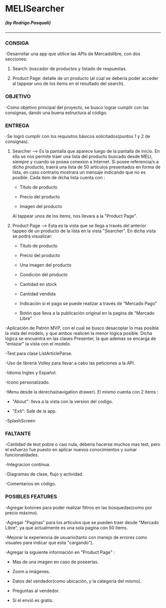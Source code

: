 #  **MELISearcher**
##### (by Rodrigo Pasquali)
---

### CONSIGA

-Desarrollar una app que utilice las APIs de Mercadolibre, con dos secciones:

1. Search: buscador de productos y listado de respuestas.

2. Product Page: detalle de un producto (al cual se debería poder acceder al tappear uno de los items en el resultado del search).


### OBJETIVO

-Como objetivo principal del proyecto, se busco lograr cumplir con las consignas, dando una buena estructura al código.


### ENTREGA

-Se logró cumplir con los requisitos básicos solicitados(puntos 1 y 2 de consignas).

1. Searcher --> Es la pantalla que aparece luego de la pantalla de inicio. En ella se nos permite traer una lista del producto buscado desde MELI,
  siempre y cuando se posea conexion a Internet. Si posee referencia/s a dicho producto, traerá una lista de 50 artículos
  presentados en forma de lista, en caso contrario mostrara un mensaje indicando que no es posible. Cada item de dicha lista cuenta con :

	- Título de producto
 
	- Precio del producto

	- Imagen del producto

     Al tappear unos de los items, nos llevara a la "Product Page".

2. Product Page --> Esta es la vista que se llega a través del anterior tappeo de un producto de la lista en la vista "Searcher".
En dicha vista se podrá visualizar:

	- Título de producto

	- Precio del producto

	- Una imagen del producto

	- Condición del producto

	- Cantidad en stock

	- Cantidad vendida

	- Indicación si el pago se puede realizar a través de "Mercado Pago"

	- Botón que lleva a la publicación original en la pagina de "Mercado Libre"

-Aplicación de Patrón MVP, con el cual se busco desacoplar lo mas posible la vista del modelo, y que ambos realicen la menor lógica posible. Dicha lógica se
  encuentra en las clases Presenter, la que ademas se encarga de "enlazar" la vista con el modelo.

-Test para clase ListArticleParse.

-Uso de librería Volley para llevar a cabo las peticiones a la API.

-Idioma Ingles y Español.

-Icono personalizado.

-Menu desde la derecha(navigation drawer). El mismo cuenta con 2 items :

 - "About": lleva a la vista con la version del codigo.

 - "Exit": Sale de la app.

-SplashScreen


### FALTANTE

-Cantidad de test pobre o casi nula, debería hacerse muchos mas test, pero el esfuerzo fue puesto en aplicar nuevos conocimientos y sumar funcionalidades.

-Integracion continua.

-Diagramas de clase, flujo y actividad.

-Comentarios en código.


### POSIBLES FEATURES

-Agregar botones para poder realizar filtros en las búsquedas(como por precio máximo).

-Agregar "Paginas" para los artículos que se pueden traer desde "Mercado Libre", ya que actualmente es una sola pagina con 50 items.

-Mejorar la experiencia de usuario(tanto con manejo de errores como visuales para indicar que esta "cargando").

-Agregar la siguiente información en "Product Page" :

  - Mas de una imagen en caso de poseerlas.

  - Zoom a imágenes.

  - Datos del vendedor(como ubicación, y la categoría del mismo).

  - Preguntas al vendedor.

  - Si el envió es gratis.